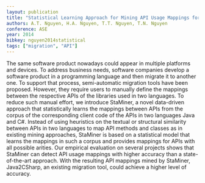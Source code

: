 ```yaml
---
layout: publication
title: "Statistical Learning Approach for Mining API Usage Mappings for Code Migration"
authors: A.T. Nguyen, H.A. Nguyen, T.T. Nguyen, T.N. Nguyen
conference: ASE
year: 2014
bibkey: nguyen2014statistical
tags: ["migration", "API"]
---
```

The same software product nowadays could appear in multiple platforms and devices. To address business needs, software companies
develop a software product in a programming language and then
migrate it to another one. To support that process, semi-automatic
migration tools have been proposed. However, they require users
to manually define the mappings between the respective APIs of
the libraries used in two languages. To reduce such manual effort,
we introduce StaMiner, a novel data-driven approach that statistically learns the mappings between APIs from the corpus of the
corresponding client code of the APIs in two languages Java and
C#. Instead of using heuristics on the textual or structural similarity
between APIs in two languages to map API methods and classes
as in existing mining approaches, StaMiner is based on a statistical
model that learns the mappings in such a corpus and provides mappings for APIs with all possible arities. Our empirical evaluation
on several projects shows that StaMiner can detect API usage mappings with higher accuracy than a state-of-the-art approach. With
the resulting API mappings mined by StaMiner, Java2CSharp, an
existing migration tool, could achieve a higher level of accuracy.
